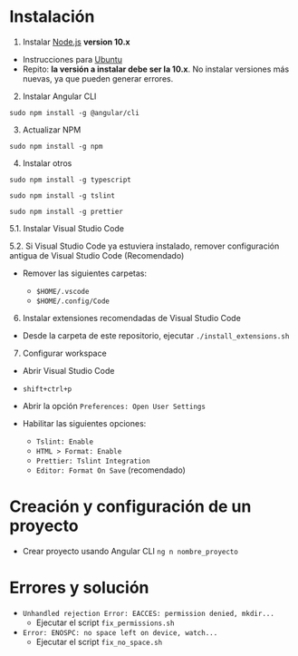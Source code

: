 # Instalación

1. Instalar [Node.js](https://github.com/nodesource/distributions/blob/master/README.md) **version 10.x**

- Instrucciones para [Ubuntu](https://github.com/nodesource/distributions/blob/master/README.md#debinstall)
- Repito: **la versión a instalar debe ser la 10.x**. No instalar versiones más nuevas, ya que pueden generar errores.

2. Instalar Angular CLI

`sudo npm install -g @angular/cli`

3. Actualizar NPM

`sudo npm install -g npm`

4. Instalar otros

`sudo npm install -g typescript`

`sudo npm install -g tslint`

`sudo npm install -g prettier`

5.1. Instalar Visual Studio Code

5.2. Si Visual Studio Code ya estuviera instalado, remover configuración antigua de Visual Studio Code (Recomendado)

- Remover las siguientes carpetas:

  - `$HOME/.vscode`
  - `$HOME/.config/Code`

6. Instalar extensiones recomendadas de Visual Studio Code

- Desde la carpeta de este repositorio, ejecutar `./install_extensions.sh`

7. Configurar workspace

- Abrir Visual Studio Code
- `shift+ctrl+p`
- Abrir la opción `Preferences: Open User Settings`
- Habilitar las siguientes opciones:

  - `Tslint: Enable`
  - `HTML > Format: Enable`
  - `Prettier: Tslint Integration`
  - `Editor: Format On Save` (recomendado)

# Creación y configuración de un proyecto

- Crear proyecto usando Angular CLI
  `ng n nombre_proyecto`

# Errores y solución

- `Unhandled rejection Error: EACCES: permission denied, mkdir...`
  - Ejecutar el script `fix_permissions.sh`
- `Error: ENOSPC: no space left on device, watch...`
  - Ejecutar el script `fix_no_space.sh`
